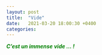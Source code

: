 ```yaml
---
layout: post
title:  "Vide"
date:   2021-03-20 18:00:30 +0400
categories: 
---
```


<span style="color: green">***C’est un immense vide … !***</span>

<!---
<span style="color: green">***Une sensation de vide immense, comme sur Mars probablement ... !***</span>
--->